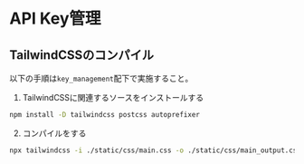 # API Key管理

## TailwindCSSのコンパイル

以下の手順は`key_management`配下で実施すること。

1. TailwindCSSに関連するソースをインストールする

```bash
npm install -D tailwindcss postcss autoprefixer
```

2. コンパイルをする

```bash
npx tailwindcss -i ./static/css/main.css -o ./static/css/main_output.css
```
